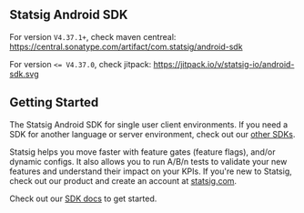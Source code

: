 ## Statsig Android SDK

For version `V4.37.1+`, check maven centreal: https://central.sonatype.com/artifact/com.statsig/android-sdk

For version `<= V4.37.0`, check jitpack: https://jitpack.io/v/statsig-io/android-sdk.svg


## Getting Started
The Statsig Android SDK for single user client environments. If you need a SDK for another language or server environment, check out our [other SDKs](https://docs.statsig.com/#sdks).

Statsig helps you move faster with feature gates (feature flags), and/or dynamic configs. It also allows you to run A/B/n tests to validate your new features and understand their impact on your KPIs. If you're new to Statsig, check out our product and create an account at [statsig.com](https://www.statsig.com).

Check out our [SDK docs](https://docs.statsig.com/client/androidClientSDK) to get started.
